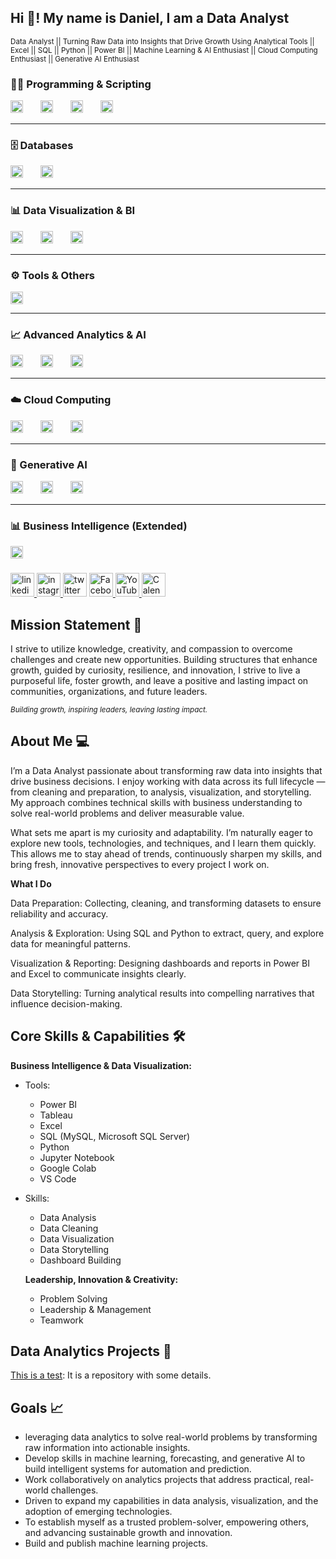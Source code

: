 <h2 align="left">Hi 👋! My name is Daniel, I am a Data Analyst</h2>

<small>Data Analyst || Turning Raw Data into Insights that Drive Growth Using Analytical Tools || Excel || SQL || Python || Power BI || Machine Learning & AI Enthusiast || Cloud Computing Enthusiast || Generative AI Enthusiast</small>



###


### 👨‍💻 Programming & Scripting

<div align="left">
  <img src="https://cdn.jsdelivr.net/gh/devicons/devicon/icons/python/python-original.svg" height="20" alt="Python logo" />
  <img width="20" />
  <img src="https://cdn.jsdelivr.net/gh/devicons/devicon/icons/vscode/vscode-original.svg" height="20" alt="VS Code logo" /> 
  <img width="20" />
  <img src="https://upload.wikimedia.org/wikipedia/commons/3/38/Jupyter_logo.svg" height="20" alt="Jupyter Notebook logo" />
  <img width="20" />
  <img src="https://colab.research.google.com/img/colab_favicon_256px.png" height="20" alt="Google Colab logo" />
</div>  

---

### 🗄️ Databases  
<div align="left">
  <img src="https://cdn.jsdelivr.net/gh/devicons/devicon/icons/microsoftsqlserver/microsoftsqlserver-plain.svg" height="20" alt="Microsoft SQL Server logo" />
  <img width="20" />
  <img src="https://cdn.jsdelivr.net/gh/devicons/devicon/icons/mysql/mysql-original.svg" height="20" alt="MySQL logo" />
</div>  

---

### 📊 Data Visualization & BI  
<div align="left">
  <img src="https://upload.wikimedia.org/wikipedia/commons/c/cf/New_Power_BI_Logo.svg" height="20" alt="Power BI logo" />
  <img width="20" />
  <img src="https://cdn.worldvectorlogo.com/logos/tableau-software.svg" height="20" alt="Tableau logo" />
  <img width="20" />
  <img src="https://upload.wikimedia.org/wikipedia/commons/7/73/Microsoft_Excel_2013-2019_logo.svg" height="20" alt="Excel logo" />
</div>  

---

### ⚙️ Tools & Others  
<div align="left">
  <img src="https://www.pngkey.com/png/detail/265-2659706_integrate-quickbooks-online-quickbooks-logo-transparent.png" height="20" alt="QuickBooks logo" />
</div>  

---

### 📈 Advanced Analytics & AI  
<div align="left">
  <!-- Machine Learning -->
  <img src="https://upload.wikimedia.org/wikipedia/commons/4/4b/Scikit_learn_logo_small.svg" height="20" alt="Scikit-Learn logo" />
  <img width="20" />
  <img src="https://upload.wikimedia.org/wikipedia/commons/2/2d/Tensorflow_logo.svg" height="20" alt="TensorFlow logo" />
  <img width="20" />
  <img src="https://pytorch.org/assets/images/pytorch-logo.png" height="20" alt="PyTorch logo" />
</div>  

---

### ☁️ Cloud Computing  
<div align="left">
  <img src="https://upload.wikimedia.org/wikipedia/commons/9/93/Amazon_Web_Services_Logo.svg" height="20" alt="AWS logo" />
  <img width="20" />
  <img src="https://upload.wikimedia.org/wikipedia/commons/f/fa/Microsoft_Azure.svg" height="20" alt="Azure logo" />
  <img width="20" />
  <img src="https://upload.wikimedia.org/wikipedia/commons/5/51/Google_Cloud_logo.svg" height="20" alt="Google Cloud logo" />
</div>  

---

### 🎨 Generative AI  
<div align="left">
  <img src="https://seeklogo.com/images/O/openai-logo-8B9BFEDC26-seeklogo.com.png" height="20" alt="OpenAI logo" />
  <img width="20" />
  <img src="https://upload.wikimedia.org/wikipedia/commons/1/17/Google_Bard_logo.svg" height="20" alt="Google Bard logo" />
  <img width="20" />
  <img src="https://upload.wikimedia.org/wikipedia/commons/3/31/Adobe_Express_logo.svg" height="20" alt="Adobe Firefly / Express logo" />
</div>  

---

### 📊 Business Intelligence (Extended)  
<div align="left">
  <!-- Looker Studio -->
  <img src="https://upload.wikimedia.org/wikipedia/commons/f/f2/Google_Data_Studio_logo.png" height="20" alt="Looker Studio logo" />
</div>  




###

<div align="left">
  <a href="https://www.linkedin.com/in/daddyselby/" target="_blank">
    <img src="https://img.shields.io/static/v1?message=Connect&logo=linkedin&label=LinkedIn&color=d6ce93&logoColor=white&labelColor=0077B5&style=flat" height="38" alt="linkedin logo"  />
      <!-- Instagram-->
  </a>
    <a href="https://www.instagram.com/daddyselbyds/" target="_blank">
  <img src="https://img.shields.io/static/v1?message=Connect&logo=instagram&label=Instagram&color=d6ce93&logoColor=white&labelColor=fb6f92&style=flat" height="38" alt="instagram logo"  />

   </a>
  <img src="https://img.shields.io/static/v1?message=Tweet&logo=twitter&label=Twitter&color=d6ce93&logoColor=white&labelColor=1DA1F2&style=flat" height="38" alt="twitter logo"  />
  <!-- Facebook -->
   </a>
    <a href="https://web.facebook.com/daniel.addyselby" target="_blank">
<img src="https://img.shields.io/static/v1?message=Connect&logo=facebook&label=Facebook&color=d6ce93&logoColor=white&labelColor=1877F2&style=flat" height="38" alt="Facebook logo" />

<!-- YouTube -->
<img src="https://img.shields.io/static/v1?message=Subscribe&logo=youtube&label=YouTube&color=d6ce93&logoColor=white&labelColor=FF0000&style=flat" height="38" alt="YouTube logo" />

<!-- Calendly -->
<a href="https://calendly.com/daddyselby" target="_blank">
  <img src="https://img.shields.io/static/v1?message=Schedule&logo=calendly&label=Calendly&color=d6ce93&logoColor=white&labelColor=00a2ff&style=flat" height="38" alt="Calendly logo" />
</a>

 </div>

### 

## Mission Statement 🎯 

I strive to utilize knowledge, creativity, and compassion to overcome challenges and create new opportunities. 
Building structures that enhance growth, guided by curiosity, resilience, and innovation, I strive to live a purposeful life, foster growth, and leave a positive and lasting impact on communities, organizations, and future leaders.

<sub>*Building growth, inspiring leaders, leaving lasting impact.*</sub>

 
###

## About Me :computer:

I’m a Data Analyst passionate about transforming raw data into insights that drive business decisions. I enjoy working with data across its full lifecycle — from cleaning and preparation, to analysis, visualization, and storytelling. My approach combines technical skills with business understanding to solve real-world problems and deliver measurable value.

What sets me apart is my curiosity and adaptability. I’m naturally eager to explore new tools, technologies, and techniques, and I learn them quickly. This allows me to stay ahead of trends, continuously sharpen my skills, and bring fresh, innovative perspectives to every project I work on.

**What I Do**

Data Preparation: Collecting, cleaning, and transforming datasets to ensure reliability and accuracy.

Analysis & Exploration: Using SQL and Python to extract, query, and explore data for meaningful patterns.

Visualization & Reporting: Designing dashboards and reports in Power BI and Excel to communicate insights clearly.

Data Storytelling: Turning analytical results into compelling narratives that influence decision-making.


## Core Skills & Capabilities :hammer_and_wrench: 

**Business Intelligence & Data Visualization:**
- Tools:
  - Power BI
  - Tableau
  - Excel
  - SQL (MySQL, Microsoft SQL Server)
  - Python
  - Jupyter Notebook
  - Google Colab
  - VS Code
- Skills:
  - Data Analysis
  - Data Cleaning
  - Data Visualization
  - Data Storytelling
  - Dashboard Building
  


  **Leadership, Innovation & Creativity:**
  - Problem Solving
  - Leadership & Management
  - Teamwork


## Data Analytics Projects :notebook:
[This is a test](https://github.com/DanielSelby/test): It is a repository with some details.




## Goals  📈
* leveraging data analytics to solve real-world problems by transforming raw information into actionable insights.
* Develop skills in machine learning, forecasting, and generative AI to build intelligent systems for automation and prediction.
* Work collaboratively on analytics projects that address practical, real-world challenges.
* Driven to expand my capabilities in data analysis, visualization, and the adoption of emerging technologies.
* To establish myself as a trusted problem-solver, empowering others, and advancing sustainable growth and innovation.
* Build and publish machine learning projects.
